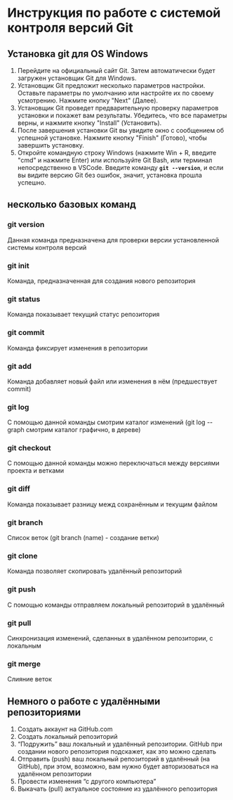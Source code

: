 # Инструкция по работе с системой контроля версий Git
## Установка git для OS Windows
1. Перейдите на официальный сайт Git. Затем автоматически будет загружен установщик Git для Windows.
2. Установщик Git предложит несколько параметров настройки. Оставьте параметры по умолчанию или настройте их по своему усмотрению. Нажмите кнопку "Next" (Далее).
3. Установщик Git проведет предварительную проверку параметров установки и покажет вам результаты. Убедитесь, что все параметры верны, и нажмите кнопку "Install" (Установить).
4. После завершения установки Git вы увидите окно с сообщением об успешной установке. Нажмите кнопку "Finish" (Готово), чтобы завершить установку.
5. Откройте командную строку Windows (нажмите Win + R, введите "cmd" и нажмите Enter) или используйте Git Bash, или терминал непосредственно в VSCode.
Введите команду **`git --version`**, и если вы видите версию Git без ошибок, значит, установка прошла успешно.
## несколько базовых команд

### git version
Данная команда предназначена для проверки версии установленной системы контроля версий

### git init
Команда, предназначенная для создания нового репозитория

### git status
Команда показывает текущий статус репозитория

### git commit
Команда фиксирует изменения в репозитории

### git add
Команда добавляет новый файл или изменения в нём (предшествует commit)

### git log
С помощью данной команды смотрим каталог изменений (git log --graph смотрим каталог графично, в дереве)

### git checkout
C помощью данной команды можно переключаться между версиями проекта и ветками

### git diff
Команда показывает разницу межд сохранённым и текущим файлом

### git branch
Список веток (git branch (name) - создание ветки)

### git clone
Команда позволяет скопировать удалённый репозиторий

### git push
С помощью команды отправляем локальный репозиторий в удалённый

### git pull
Синхронизация изменений, сделанных в удалённом репозитории, с локальным

### git merge 
Слияние веток

## Немного о работе с удалёнными репозиториями
1. Создать аккаунт на GitHub.com
2. Создать локальный репозиторий
3. “Подружить” ваш локальный и удалённый репозитории. 
 GitHub при создании нового репозитория подскажет, как это можно сделать
4. Отправить (push) ваш локальный репозиторий в удалённый (на GitHub), при этом, возможно, 
вам нужно будет авторизоваться на удалённом репозитории
5. Провести изменения “с другого компьютера”
6. Выкачать (pull) актуальное состояние из удалённого репозитория